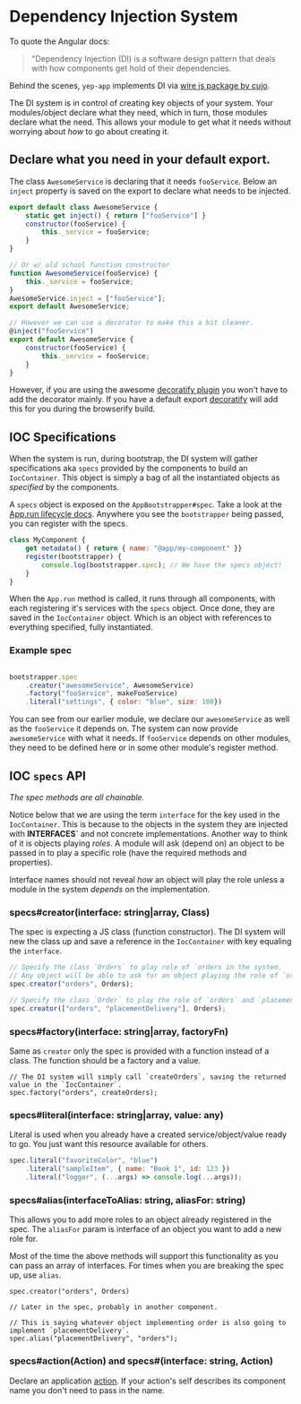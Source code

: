 # Dependency Injection System

To quote the Angular docs:

> "Dependency Injection (DI) is a software design pattern that deals
> with how components get hold of their dependencies.

Behind the scenes, `yep-app` implements DI via [wire js package by cujo](https://github.com/cujojs/wire).

The DI system is in control of creating key objects of your system. Your modules/object declare what they need, which in turn, those modules declare what the need. This allows your module to get what it needs without worrying about *how* to go about creating it.

## Declare what you need in your default export.
The class `AwesomeService` is declaring that it needs `fooService`.
Below an `inject` property is saved on the export to declare what needs to be injected.

```javascript
export default class AwesomeService {
    static get inject() { return ["fooService"] }
    constructor(fooService) {
        this._service = fooService;
    }
}

// Or w/ old school function constructor
function AwesomeService(fooService) {
    this._service = fooService;
}
AwesomeService.inject = ["fooService"];
export default AwesomeService;

// However we can use a decorator to make this a bit cleaner.
@inject("fooService")
export default AwesomeService {
    constructor(fooService) {
        this._service = fooService;
    }
}
```
However, if you are using the awesome [decoratify plugin](https://github.com/yuzujs/decoratify) you won't have to add the decorator mainly. If you have a default export [decoratify](https://github.com/yuzujs/decoratify) will add this for you during the browserify build.

## IOC Specifications
When the system is run, during bootstrap, the DI system will gather specifications aka `specs` provided by the components to build an `IocContainer`. This object is simply a bag of all the instantiated objects as *specified* by the components.

A `specs` object is exposed on the `AppBootstrapper#spec`.
Take a look at the [App.run lifecycle docs](./app-run.md#sequence-diagram). Anywhere you see the `bootstrapper` being passed, you can register with the specs.

```javascript
class MyComponent {
    get metadata() { return { name: "@app/my-component" }}
    register(bootstrapper) {
        console.log(bootstrapper.spec); // We have the specs object!
    }
}
```

When the `App.run` method is called, it runs through all components, with each registering it's services with the `specs` object. Once done, they are saved in the `IocContainer` object. Which is an object with references to everything specified, fully instantiated.

### Example spec
```javascript

bootstrapper.spec
    .creator("awesomeService", AwesomeService)
    .factory("fooService", makeFooService)
    .literal("settings", { color: "blue", size: 100})
```

You can see from our earlier module, we declare our `awesomeService` as well as the `fooService` it depends on. The system can now provide `awesomeService` with what it needs. If `fooService` depends on other modules, they need to be defined here or in some other module's register method.

## IOC `specs` API
*The spec methods are all chainable.*

Notice below that we are using the term `interface` for the key used in the `IocContainer`.
This is because to the objects in the system they are injected with **INTERFACES`** and not concrete implementations. Another way to think of it is objects playing *roles*. A module will ask (depend on) an object to be passed in to play a specific role (have the required methods and properties).

Interface names should not reveal *how* an object will play the role unless a module in the system *depends* on the implementation.

### specs#creator(interface: string|array<string>, Class)
The spec is expecting a JS class (function constructor).
The DI system will new the class up and save a reference in the `IocContainer` with key equaling the `interface`.

```javascript
// Specify the class `Orders` to play role of `orders in the system.
// Any object will be able to ask for an object playing the role of `orders` and get the correct interface.
spec.creator("orders", Orders);

// Specify the class `Order` to play the role of `orders` and `placementDelivery`.
spec.creator(["orders", "placementDelivery"], Orders);
```

### specs#factory(interface: string|array<string>, factoryFn)
Same as `creator` only the spec is provided with a function instead of a class. The function should be a factory and a value.

```
// The DI system will simply call `createOrders`, saving the returned value in the `IocContainer`.
spec.factory("orders", createOrders);
```

### specs#literal(interface: string|array<string>, value: any)
Literal is used when you already have a created service/object/value ready to go. You just want this resource available for others.

```javascript
spec.literal("favoriteColor", "blue")
    .literal("sampleItem", { name: "Book 1", id: 123 })
    .literal("logger", (...args) => console.log(...args));
```

### specs#alias(interfaceToAlias: string, aliasFor: string)
This allows you to add more roles to an object already registered in the spec.
The `aliasFor` param is interface of an object you want to add a new role for.

Most of the time the above methods will support this functionality as you can pass an array of interfaces.
For times when you are breaking the spec up, use `alias`.

```
spec.creator("orders", Orders)

// Later in the spec, probably in another component.

// This is saying whatever object implementing order is also going to implement `placementDelivery`.
spec.alias("placementDelivery", "orders");
```

### specs#action(Action) and specs#(interface: string, Action)
Declare an application [action](./app-actions-and-events.md).
If your action's self describes its component name you don't need to pass in the name.
